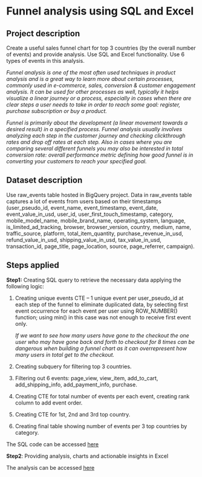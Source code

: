 # Funnel analysis using SQL and Excel

## Project description 
Create a useful sales funnel chart for top 3 countries (by the overall number of events) and provide analysis. Use SQL and Excel functionality. Use 6 types of events in this analysis.

_Funnel analysis is one of the most often used techniques in product analysis and is a great way to learn more about certain processes, commonly used in e-commerce, sales, conversion & customer engagement analysis. 
It can be used for other processes as well, typically it helps visualize a linear journey or a process, especially in cases when there are clear steps a user needs to take in order to reach some goal: 
register, purchase subscription or buy a product._

_Funnel is primarily about the development (a linear movement towards a desired result) in a specified process. Funnel analysis usually involves analyzing each step in the customer journey and checking clickthrough 
rates and drop off rates at each step. Also in cases where you are comparing several different funnels you may also be interested in total conversion rate: overall performance metric defining how good funnel 
is in converting your customers to reach your specified goal._

## Dataset description
Use raw_events table hosted in BigQuery project. Data in raw_events table captures a lot of events from users based on their timestamps (user_pseudo_id, event_name, event_timestamp, event_date, event_value_in_usd, user_id, user_first_touch_timestamp, category, mobile_model_name, mobile_brand_name, operating_system, language, is_limited_ad_tracking, browser, browser_version, country, medium, name, traffic_source, platform, total_item_quantity, purchase_revenue_in_usd, refund_value_in_usd, shipping_value_in_usd, tax_value_in_usd, transaction_id, page_title, page_location, source, page_referrer, campaign).

## Steps applied

**Step1:** Creating SQL query to retrieve the necessary data applying the following logic:
1.	Creating unique events CTE – 1 unique event per user_pseudo_id at each step of the funnel to eliminate duplicated data, by selecting first event occurrence for each event per user using ROW_NUMBER() function; using min() in this case was not enough to receive first event only.

  	_If we want to see how many users have gone to the checkout the one user who may have gone back and forth to checkout for 8 times can be dangerous when building a funnel chart as it can overrepresent
how many users in total get to the checkout._

3.	Creating subquery for filtering top 3 countries.
   
4.	Filtering out 6 events: page_view, view_item, add_to_cart, add_shipping_info, add_payment_info, purchase.
   
6.	Creating CTE for total number of events per each event, creating rank column to add event order.
   
8.	Creating CTE for 1st, 2nd and 3rd top country.
   
10.	Creating final table showing number of events per 3 top countries  by category.
    
The SQL code can be accessed [here](https://github.com/PatrycjaDanilczuk/Funnel-analysis-using-SQL-and-Excel/blob/main/Funnel_category_SQL%20Code)

**Step2**: Providing analysis, charts and actionable insights in Excel

The analysis can be accessed [here](https://github.com/PatrycjaDanilczuk/Funnel-analysis-using-SQL-and-Excel/blob/main/Funnel_analysis_raw%20events.xlsx)
